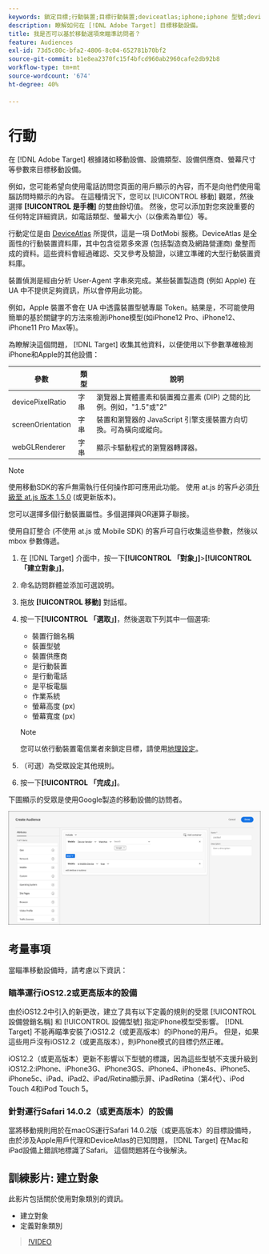 ```yaml
---
keywords: 鎖定目標;行動裝置;目標行動裝置;deviceatlas;iphone;iphone 型號;device atlas;displaywidth;顯示寬度;裝置類型;displayheight;手機;平板電腦;裝置型號
description: 瞭解如何在 [!DNL Adobe Target] 目標移動設備。
title: 我是否可以基於移動選項來瞄準訪問者？
feature: Audiences
exl-id: 73d5c80c-bfa2-4806-8c04-652781b70bf2
source-git-commit: b1e8ea2370fc15f4bfcd960ab2960cafe2db92b8
workflow-type: tm+mt
source-wordcount: '674'
ht-degree: 40%

---
```


# 行動

在 [!DNL Adobe Target] 根據諸如移動設備、設備類型、設備供應商、螢幕尺寸等參數來目標移動設備。

例如，您可能希望向使用電話訪問您頁面的用戶顯示的內容，而不是向他們使用電腦訪問時顯示的內容。 在這種情況下，您可以 [!UICONTROL 移動] 觀眾，然後選擇 **[!UICONTROL 是手機]** 的雙曲餘切值。 然後，您可以添加對您來說重要的任何特定詳細資訊，如電話類型、螢幕大小（以像素為單位）等。

行動定位是由 [DeviceAtlas](https://deviceatlas.com/device-data/user-agent-tester) 所提供，這是一項 DotMobi 服務。DeviceAtlas 是全面性的行動裝置資料庫，其中包含從眾多來源 (包括製造商及網路營運商) 彙整而成的資料。這些資料會經過確認、交叉參考及驗證，以建立準確的大型行動裝置資料庫。

裝置偵測是經由分析 User-Agent 字串來完成。某些裝置製造商 (例如 Apple) 在 UA 中不提供足夠資訊，所以會停用此功能。

例如，Apple 裝置不會在 UA 中透露裝置型號專屬 Token。結果是，不可能使用簡單的基於關鍵字的方法來檢測iPhone模型(如iPhone12 Pro、iPhone12、iPhone11 Pro Max等)。

為瞭解決這個問題， [!DNL Target] 收集其他資料，以便使用以下參數準確檢測iPhone和Apple的其他設備：

| 參數 | 類型 | 說明 |
|--- |--- |--- |
| devicePixelRatio | 字串 | 瀏覽器上實體畫素和裝置獨立畫素 (DIP) 之間的比例。例如，&quot;1.5&quot;或&quot;2&quot; |
| screenOrientation | 字串 | 裝置和瀏覽器的 JavaScript 引擎支援裝置方向切換。可為橫向或縱向。 |
| webGLRenderer | 字串 | 顯示卡驅動程式的瀏覽器轉譯器。 |

>[!NOTE]
>
>使用移動SDK的客戶無需執行任何操作即可應用此功能。 使用 at.js 的客戶必須[升級至 at.js 版本 1.5.0](https://developer.adobe.com/target/implement/client-side/atjs/target-atjs-versions/) (或更新版本)。

您可以選擇多個行動裝置屬性。多個選擇與OR運算子聯接。

使用自訂整合 (不使用 at.js 或 Mobile SDK) 的客戶可自行收集這些參數，然後以 mbox 參數傳遞。

1. 在 [!DNL Target] 介面中，按一下&#x200B;**[!UICONTROL 「對象」]**>**[!UICONTROL 「建立對象」]**。
1. 命名訪問群體並添加可選說明。
1. 拖放 **[!UICONTROL 移動]** 對話框。
1. 按一下&#x200B;**[!UICONTROL 「選取」]**，然後選取下列其中一個選項:

   * 裝置行銷名稱
   * 裝置型號
   * 裝置供應商
   * 是行動裝置
   * 是行動電話
   * 是平板電腦
   * 作業系統
   * 螢幕高度 (px)
   * 螢幕寬度 (px)

   >[!NOTE]
   >
   >您可以依行動裝置電信業者來鎖定目標，請使用[地理設定](/help/main/c-target/c-audiences/c-target-rules/geo.md#concept_5B4D99DE685348FB877929EE0F942670)。

1. （可選）為受眾設定其他規則。
1. 按一下&#x200B;**[!UICONTROL 「完成」]**。

下圖顯示的受眾是使用Google製造的移動設備的訪問者。

![Target 行動裝置](assets/target_mobile.png)

## 考量事項

當瞄準移動設備時，請考慮以下資訊：

### 瞄準運行iOS12.2或更高版本的設備

由於iOS12.2中引入的新更改，建立了具有以下定義的規則的受眾 [!UICONTROL 設備營銷名稱] 和 [!UICONTROL 設備型號] 指定iPhone模型受影響。 [!DNL Target] 不能再瞄準安裝了iOS12.2（或更高版本）的iPhone的用戶。 但是，如果這些用戶沒有iOS12.2（或更高版本），則iPhone模式的目標仍然正確。

iOS12.2（或更高版本）更新不影響以下型號的標識，因為這些型號不支援升級到iOS12.2:iPhone、iPhone3G、iPhone3GS、iPhone4、iPhone4s、iPhone5、iPhone5c、iPad、iPad2、iPad/Retina顯示屏、iPadRetina（第4代）、iPod Touch 4和iPod Touch 5。

### 針對運行Safari 14.0.2（或更高版本）的設備

當將移動規則用於在macOS運行Safari 14.0.2版（或更高版本）的目標設備時，由於涉及Apple用戶代理和DeviceAtlas的已知問題， [!DNL Target] 在Mac和iPad設備上錯誤地標識了Safari。 這個問題將在今後解決。

## 訓練影片: 建立對象

此影片包括關於使用對象類別的資訊。

* 建立對象
* 定義對象類別

>[!VIDEO](https://video.tv.adobe.com/v/17392)

